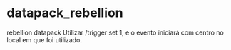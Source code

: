 # datapack_rebellion
rebellion datapack
Utilizar /trigger set 1, e o evento iniciará com centro no local em que foi utilizado.
